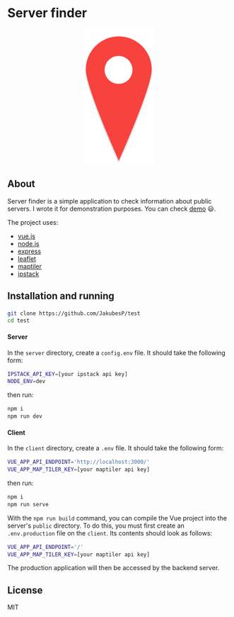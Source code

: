 # Server finder 

<p align="center">
  <img src="https://github.com/JakubesP/server-finder-app/blob/main/logo.png?raw=true">
</p>

## About

Server finder is a simple application to check information about public servers. I wrote it for demonstration purposes. You can check [demo] :smiley:. 

The project uses:
- [vue.js] 
- [node.js]
- [express]
- [leaflet]
- [maptiler]
- [ipstack]

## Installation and running

```sh
git clone https://github.com/JakubesP/test
cd test
```
#### Server
In the `server` directory, create a `config.env` file. It should take the following form:
```sh
IPSTACK_API_KEY=[your ipstack api key]
NODE_ENV=dev
```
then run:
```sh
npm i
npm run dev
```

#### Client
In the `client` directory, create a `.env` file. It should take the following form:
```sh
VUE_APP_API_ENDPOINT='http://localhost:3000/'
VUE_APP_MAP_TILER_KEY=[your maptiler api key]
```
then run:
```sh
npm i
npm run serve
```

With the `npm run build` command, you can compile the Vue project into the server's `public` directory. To do this, you must first create an `.env.production` file on the `client`. Its contents should look as follows:
```sh
VUE_APP_API_ENDPOINT='/'
VUE_APP_MAP_TILER_KEY=[your maptiler api key]
```
The production application will then be accessed by the backend server.

## License

MIT



  [vue.js]: https://vuejs.org/
  [node.js]: <http://nodejs.org>
  [express]: <http://expressjs.com>
  [leaflet]: https://leafletjs.com/
  [maptiler]: https://www.maptiler.com/
  [ipstack]: https://ipstack.com/
  [demo]: https://server-finder-app.herokuapp.com/

